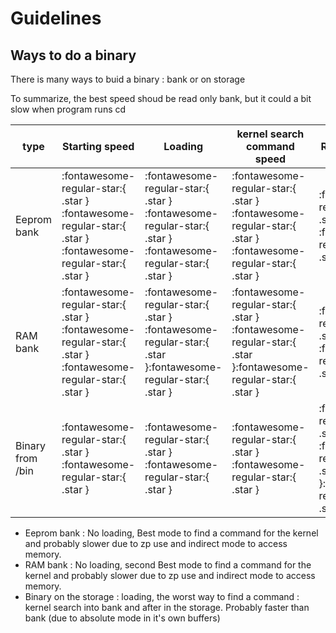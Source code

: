 # Guidelines

## Ways to do a binary

There is many ways to buid a binary : bank or on storage

To summarize, the best speed shoud be read only bank, but it could a bit slow when program runs cd

| type        | Starting speed                            |Loading| kernel search command speed| Runtime speed |
|-------------|--------------------------------------|-------|----------------------------|---------------|
|Eeprom bank  |  :fontawesome-regular-star:{ .star } :fontawesome-regular-star:{ .star } :fontawesome-regular-star:{ .star }     | :fontawesome-regular-star:{ .star } :fontawesome-regular-star:{ .star } :fontawesome-regular-star:{ .star }|  :fontawesome-regular-star:{ .star } :fontawesome-regular-star:{ .star } :fontawesome-regular-star:{ .star } | :fontawesome-regular-star:{ .star }  :fontawesome-regular-star:{ .star }
|RAM bank |    :fontawesome-regular-star:{ .star } :fontawesome-regular-star:{ .star } :fontawesome-regular-star:{ .star }      | :fontawesome-regular-star:{ .star } :fontawesome-regular-star:{ .star }:fontawesome-regular-star:{ .star } |:fontawesome-regular-star:{ .star } :fontawesome-regular-star:{ .star }:fontawesome-regular-star:{ .star } | :fontawesome-regular-star:{ .star } :fontawesome-regular-star:{ .star }
|Binary from /bin |    :fontawesome-regular-star:{ .star } :fontawesome-regular-star:{ .star }      | :fontawesome-regular-star:{ .star } :fontawesome-regular-star:{ .star } | :fontawesome-regular-star:{ .star } :fontawesome-regular-star:{ .star } | :fontawesome-regular-star:{ .star } :fontawesome-regular-star:{ .star }:fontawesome-regular-star:{ .star }

* Eeprom bank : No loading, Best mode to find a command for the kernel and probably slower due to zp use and indirect mode to access memory.
* RAM bank : No loading, second Best mode to find a command for the kernel and probably slower due to zp use and indirect mode to access memory.
* Binary on the storage : loading, the worst way to find a command : kernel search into bank and after in the storage. Probably faster than bank (due to absolute mode in it's own buffers)
